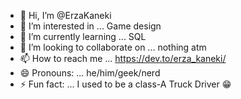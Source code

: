 - 👋 Hi, I’m @ErzaKaneki
- 👀 I’m interested in ... Game design
- 🌱 I’m currently learning ... SQL
- 💞️ I’m looking to collaborate on ... nothing atm
- 📫 How to reach me ... https://dev.to/erza_kaneki/
- 😄 Pronouns: ... he/him/geek/nerd
- ⚡ Fun fact: ... I used to be a class-A Truck Driver 😁

<!---
ErzaKaneki/ErzaKaneki is a ✨ special ✨ repository because its `README.md` (this file) appears on your GitHub profile.
You can click the Preview link to take a look at your changes.
--->
